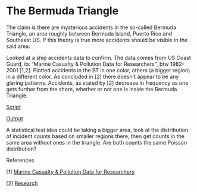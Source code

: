 # The Bermuda Triangle

The claim is there are mysterious accidents in the so-called Bermuda
Triangle, an area roughly between Bermuda Island, Puerto Rico and
Southeast US. If this theory is true more accidents should be visible
in the said area.

Looked at a ship accidents data to confirm. The data comes from US
Coast Guard, its "Marine Casualty & Pollution Data for Researchers",
btw 1982-2001 [1,2]. Plotted accidents in the BT in one color, others
(a bigger region) in a different color. As concluded in [2] there
doesn't appear to be any glaring patterns. Accidents, as stated by [2]
decrease in frequency as one gets further from the shore, whether or
not one is inside the Bermuda Triangle.

[Script](bermuda.py)

[Output](bermuda-out.html)

A statistical test idea could be taking a bigger area, look at the
distribution of incident counts based on smaller regions there, then
get counts in the same area without ones in the triangle. Are both
counts the same Poisson distribution?

References

[1] [Marine Casualty & Pollution Data for Researchers ](https://www.dco.uscg.mil/Our-Organization/Assistant-Commandant-for-Prevention-Policy-CG-5P/Inspections-Compliance-CG-5PC-/Office-of-Investigations-Casualty-Analysis/Marine-Casualty-and-Pollution-Data-for-Researchers/)

[2] [Research](https://www.rebellionresearch.com/the-mystery-of-the-bermuda-triangle-a-scientific-analysis)

